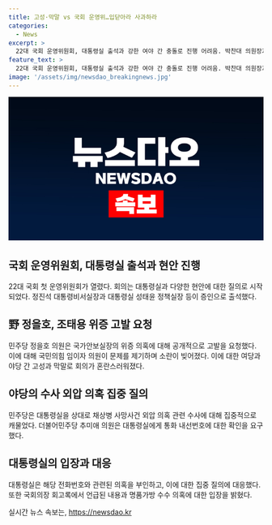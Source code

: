 ```yaml
---
title: 고성·막말 vs 국회 운영위…입닫아라 사과하라
categories:
  - News
excerpt: >
  22대 국회 운영위원회, 대통령실 출석과 강한 여야 간 충돌로 진행 어려움. 박찬대 의원장과 국민의힘 의원들 간 막말과 고성. 민주당 의원들은 채상병 사건 외압 의혹에 대한 집중 추궁. 대통령실은 외압 의혹과 관련하여 강한 입장을 유지하며, 여야의 고성과 항의가 지속되는 가운데 회의가 선포된 후 소란 끝에 마무리됨.
feature_text: >
  22대 국회 운영위원회, 대통령실 출석과 강한 여야 간 충돌로 진행 어려움. 박찬대 의원장과 국민의힘 의원들 간 막말과 고성. 민주당 의원들은 채상병 사건 외압 의혹에 대한 집중 추궁. 대통령실은 외압 의혹과 관련하여 강한 입장을 유지하며, 여야의 고성과 항의가 지속되는 가운데 회의가 선포된 후 소란 끝에 마무리됨.
image: '/assets/img/newsdao_breakingnews.jpg'
---
```


<p><img src="/assets/img/newsdao_breakingnews.jpg" alt="firstkoreanews 속보" /></p>

<h2 data-ke-size="size26">국회 운영위원회, 대통령실 출석과 현안 진행</h2>

<p data-ke-size="size16">22대 국회 첫 운영위원회가 열렸다. 회의는 대통령실과 다양한 현안에 대한 질의로 시작되었다. 정진석 대통령비서실장과 대통령실 성태윤 정책실장 등이 증인으로 출석했다.</p>

<h2 data-ke-size="size26">野 정을호, 조태용 위증 고발 요청</h2>

<p data-ke-size="size16">민주당 정을호 의원은 국가안보실장의 위증 의혹에 대해 공개적으로 고발을 요청했다. 이에 대해 국민의힘 임이자 의원이 문제를 제기하며 소란이 빚어졌다. 이에 대한 여당과 야당 간 고성과 막말로 회의가 혼란스러워졌다.</p>

<h2 data-ke-size="size26">야당의 수사 외압 의혹 집중 질의</h2>

<p data-ke-size="size16">민주당은 대통령실을 상대로 채상병 사망사건 외압 의혹 관련 수사에 대해 집중적으로 캐물었다. 더불어민주당 추미애 의원은 대통령실에게 통화 내선번호에 대한 확인을 요구했다.</p>

<h2 data-ke-size="size26">대통령실의 입장과 대응</h2>

<p data-ke-size="size16">대통령실은 해당 전화번호와 관련된 의혹을 부인하고, 이에 대한 집중 질의에 대응했다. 또한 국회의장 회고록에서 언급된 내용과 명품가방 수수 의혹에 대한 입장을 밝혔다.</p>
실시간 뉴스 속보는, <a href="https://newsdao.kr" rel="dofollow">https://newsdao.kr</a>


